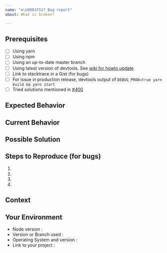 ```yaml
---
name: "⚙️\U0001F527 Bug report"
about: What is broken?

---
```


<!--- Provide a general summary of the issue in the Title above -->

## Prerequisites

- [ ] Using yarn
- [ ] Using npm
- [ ] Using an up-to-date master branch
- [ ] Using latest version of devtools. See [wiki for howto update](https://github.com/electron-react-boilerplate/electron-react-boilerplate/wiki/DevTools)
- [ ] Link to stacktrace in a Gist (for bugs)
- [ ] For issue in production release, devtools output of `DEBUG_PROD=true yarn build && yarn start`
- [ ] Tried solutions mentioned in [#400](https://github.com/electron-react-boilerplate/electron-react-boilerplate/issues/400)

## Expected Behavior

<!--- If you're describing a bug, tell us what should happen -->

## Current Behavior

<!--- If describing a bug, tell us what happens -->


## Possible Solution

<!--- Not obligatory, but suggest a fix/reason for the bug-->
<!--- or ideas how to implement the addition or change -->

## Steps to Reproduce (for bugs)

<!---  Set of steps to  reproduce this bug -->

1.

2.

3.

4.

## Context

<!--- How has this issue affected you? What are you trying to accomplish? -->
<!--- Did you make any changes to the boilerplate after cloning it? -->
<!--- Providing context helps us come up with a solution that is most useful in the real world -->

## Your Environment

- Node version :
- Version or Branch used :
- Operating System and version :
- Link to your project :
